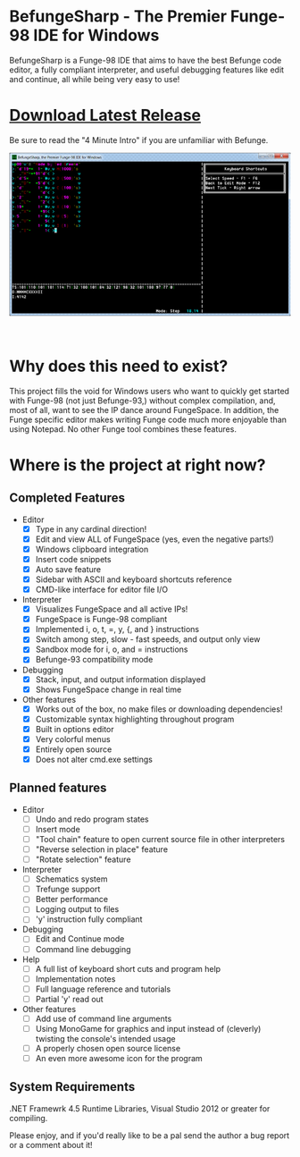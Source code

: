 BefungeSharp - The Premier Funge-98 IDE for Windows
===================================================
BefungeSharp is a Funge-98 IDE that aims to have the best Befunge code editor, a fully compliant interpreter, and useful debugging features like edit and continue, all while being very easy to use!

[Download Latest Release](http://www.tedngreene.com/projects/befunge/befungesharp_latest.zip)
=========================

Be sure to read the "4 Minute Intro" if you are unfamiliar with Befunge.

![The interpreter running itoroman.bf](./BefungeSharp/doc/screenshots/editor_window_1.png "The interpreter running itoroman.bf")
  
<br/>

Why does this need to exist?
============================
This project fills the void for Windows users who want to quickly get started with Funge-98 (not just Befunge-93,) without complex compilation, and, most of all, want to see the IP dance around FungeSpace. In addition, the Funge specific editor makes writing Funge code much more enjoyable than using Notepad. No other Funge tool combines these features.

Where is the project at right now?
==================================

Completed Features
------------------
* Editor
	- [x] Type in any cardinal direction!
	- [x] Edit and view ALL of FungeSpace (yes, even the negative parts!)
	- [x] Windows clipboard integration
	- [x] Insert code snippets
	- [x] Auto save feature
	- [x] Sidebar with ASCII and keyboard shortcuts reference
	- [x] CMD-like interface for editor file I/O
* Interpreter
	- [x] Visualizes FungeSpace and all active IPs!
	- [x] FungeSpace is Funge-98 compliant
	- [x] Implemented i, o, t, =, y, {, and } instructions
	- [x] Switch among step, slow - fast speeds, and output only view
	- [x] Sandbox mode for i, o, and = instructions
	- [x] Befunge-93 compatibility mode
* Debugging
	- [x] Stack, input, and output information displayed
	- [x] Shows FungeSpace change in real time
* Other features
	- [x] Works out of the box, no make files or downloading dependencies!
	- [x] Customizable syntax highlighting throughout program
	- [x] Built in options editor
	- [x] Very colorful menus
	- [x] Entirely open source
	- [x] Does not alter cmd.exe settings
	
Planned features
----------------
* Editor
	- [ ] Undo and redo program states
	- [ ] Insert mode
	- [ ] "Tool chain" feature to open current source file in other interpreters
	- [ ] "Reverse selection in place" feature
	- [ ] "Rotate selection" feature
* Interpreter
	- [ ] Schematics system
	- [ ] Trefunge support
	- [ ] Better performance
	- [ ] Logging output to files
	- [ ] 'y' instruction fully compliant
* Debugging
	- [ ] Edit and Continue mode
	- [ ] Command line debugging
* Help
	- [ ] A full list of keyboard short cuts and program help
	- [ ] Implementation notes
	- [ ] Full language reference and tutorials
	- [ ] Partial 'y' read out
* Other features
	- [ ] Add use of command line arguments
	- [ ] Using MonoGame for graphics and input instead of (cleverly) twisting the console's intended usage
	- [ ] A properly chosen open source license
	- [ ] An even more awesome icon for the program

System Requirements
-------------------
.NET Framewrk 4.5 Runtime Libraries, Visual Studio 2012 or greater for compiling.

Please enjoy, and if you'd really like to be a pal send the author a bug report or a comment about it!
